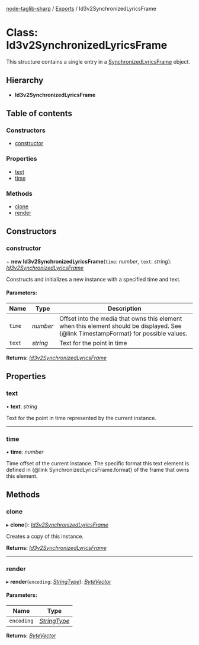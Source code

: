 [node-taglib-sharp](../README.md) / [Exports](../modules.md) / Id3v2SynchronizedLyricsFrame

# Class: Id3v2SynchronizedLyricsFrame

This structure contains a single entry in a [SynchronizedLyricsFrame](../enums/id3v2frameclasstype.md#synchronizedlyricsframe) object.

## Hierarchy

* **Id3v2SynchronizedLyricsFrame**

## Table of contents

### Constructors

- [constructor](id3v2synchronizedlyricsframe.md#constructor)

### Properties

- [text](id3v2synchronizedlyricsframe.md#text)
- [time](id3v2synchronizedlyricsframe.md#time)

### Methods

- [clone](id3v2synchronizedlyricsframe.md#clone)
- [render](id3v2synchronizedlyricsframe.md#render)

## Constructors

### constructor

\+ **new Id3v2SynchronizedLyricsFrame**(`time`: *number*, `text`: *string*): [*Id3v2SynchronizedLyricsFrame*](id3v2synchronizedlyricsframe.md)

Constructs and initializes a new instance with a specified time and text.

#### Parameters:

Name | Type | Description |
------ | ------ | ------ |
`time` | *number* | Offset into the media that owns this element when this element should be     displayed. See {@link TimestampFormat} for possible values.   |
`text` | *string* | Text for the point in time    |

**Returns:** [*Id3v2SynchronizedLyricsFrame*](id3v2synchronizedlyricsframe.md)

## Properties

### text

• **text**: *string*

Text for the point in time represented by the current instance.

___

### time

• **time**: *number*

Time offset of the current instance. The specific format this text element is defined in
{@link SynchronizedLyricsFrame.format} of the frame that owns this element.

## Methods

### clone

▸ **clone**(): [*Id3v2SynchronizedLyricsFrame*](id3v2synchronizedlyricsframe.md)

Creates a copy of this instance.

**Returns:** [*Id3v2SynchronizedLyricsFrame*](id3v2synchronizedlyricsframe.md)

___

### render

▸ **render**(`encoding`: [*StringType*](../enums/stringtype.md)): [*ByteVector*](bytevector.md)

#### Parameters:

Name | Type |
------ | ------ |
`encoding` | [*StringType*](../enums/stringtype.md) |

**Returns:** [*ByteVector*](bytevector.md)
